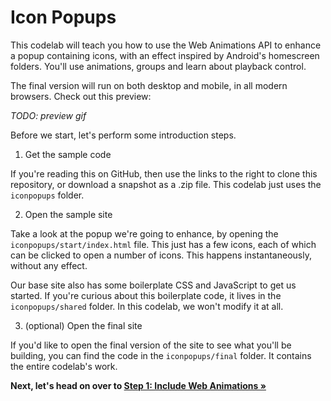 # Icon Popups

This codelab will teach you how to use the Web Animations API to enhance a popup containing icons, with an effect inspired by Android's homescreen folders.
You'll use animations, groups and learn about playback control.

The final version will run on both desktop and mobile, in all modern browsers. Check out this preview:

*TODO: preview gif*

Before we start, let's perform some introduction steps.

1. Get the sample code

  If you're reading this on GitHub, then use the links to the right to clone this repository, or download a snapshot as a .zip file. This codelab just uses the `iconpopups` folder.

2. Open the sample site

  Take a look at the popup we're going to enhance, by opening the `iconpopups/start/index.html` file. This just has a few icons, each of which can be clicked to open a number of icons. This happens instantaneously, without any effect.

  Our base site also has some boilerplate CSS and JavaScript to get us started. If you're curious about this boilerplate code, it lives in the `iconpopups/shared` folder. In this codelab, we won't modify it at all.
  
3. (optional) Open the final site

  If you'd like to open the final version of the site to see what you'll be building, you can find the code in the `iconpopups/final` folder. It contains the entire codelab's work.

**Next, let's head on over to [Step 1: Include Web Animations &raquo;](step1.md)**
